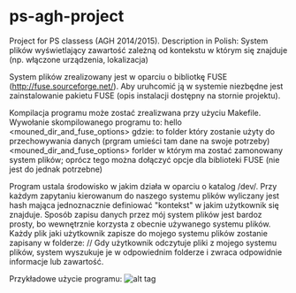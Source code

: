 # ps-agh-project
Project for PS classess (AGH 2014/2015). Description in Polish:
System plików wyświetlający zawartość zależną od kontekstu w którym się znajduje (np. włączone urządzenia, lokalizacja)

System plików zrealizowany jest w oparciu o bibliotkę FUSE (http://fuse.sourceforge.net/). Aby uruhcomić ją w systemie niezbędne jest zainstalowanie pakietu FUSE (opis instalacji dostępny na stornie projektu). 

Kompilacja programu może zostać zrealizwana przy użyciu Makefile. Wywołanie skompilowanego programu to:
  hello <storage> <mouned_dir_and_fuse_options>
gdzie:
  <storage> to folder który zostanie użyty do przechowywania danych (prgram umieści tam dane na swoje potrzeby)
  <mouned_dir_and_fuse_options> forlder w którym ma zostać zamonowany system plików; oprócz tego można dołączyć opcje dla biblioteki FUSE (nie jest do jednak potrzebne)

Program ustala środowisko w jakim działa w oparciu o katalog /dev/. Przy każdym zapytaniu kierowanum do naszego systemu plików wyliczany jest hash mająca jednoznacznie definiować "kontekst" w jakim użytkownik się znajduje. Sposób zapisu danych przez mój system plików jest bardoz prosty, bo wewnętrznie korzysta z obecnie używanego systemu plików. Każdy plik jaki użytkownik zapisze do mojego systemu plików zostanie zapisany w folderze: 
  <storage>/<hash srodowiska>/<sciezka pliku uzytkownika> 
Gdy użytkownik odczytuje pliki z mojego systemu plików, system wyszukuje je w odpowiednim folderze i zwraca odpowidnie informacje lub zawartość.  

Przykładowe użycie programu:
![alt tag](https://raw.github.com/matips/ps-agh-project/new/master/screenshot.png)
